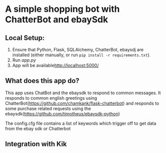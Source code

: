 # A simple shopping bot with ChatterBot and ebaySdk

## Local Setup:
 1. Ensure that Python, Flask, SQLAlchemy, ChatterBot, ebaysdj are installed (either manually, or run `pip install -r requirements.txt`).
 2. Run *app.py*
 3. App will be available[http://localhost:5000/](http://localhost:5000/)

## What does this app do?
This app uses ChatBot and the ebaysdk to respond to common messages. It responds to common english greetings using  ChatterBot(https://github.com/chamkank/flask-chatterbot) and responds to some purchase related requests using the ebaysdk(https://github.com/timotheus/ebaysdk-python)

The config.cfg file contains a list of keywords which trigger off to get data from the ebay sdk or Chatterbot

## Integration with Kik
